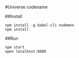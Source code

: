 #Universe codename

##Install

```
npm install -g babel-cli nodemon
npm install
```

##Run

```
npm start
open localhost:8080
```